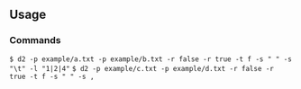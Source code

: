 ## Usage

### Commands

`$ d2 -p example/a.txt -p example/b.txt -r false -r true -t f -s " " -s "\t" -l "1|2|4"`
`$ d2 -p example/c.txt -p example/d.txt -r false -r true -t f -s " " -s ,`
